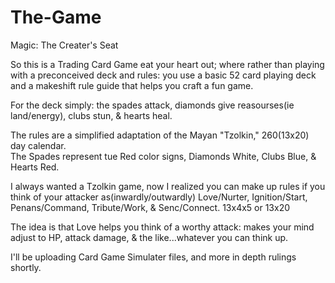 # The-Game
Magic: The Creater's Seat

So this is a Trading Card Game eat your heart 
out; where rather than playing with a 
preconceived deck and rules: you use a 
basic 52 card playing deck and a makeshift 
rule guide that helps you craft a fun game.

For the deck simply: the spades attack, 
diamonds give reasourses(ie land/energy), 
clubs stun, & hearts heal.

The rules are a simplified adaptation of the 
Mayan "Tzolkin," 260(13x20) day calendar.  
The Spades represent tue Red color signs, 
Diamonds White, Clubs Blue, & Hearts Red.

I always wanted a Tzolkin game, now I realized 
you can make up rules if you think of your 
attacker as(inwardly/outwardly) Love/Nurter, 
Ignition/Start, Penans/Command, Tribute/Work, 
& Senc/Connect.  13x4x5 or 13x20

The idea is that Love helps you think of a 
worthy attack: makes your mind adjust to HP, 
attack damage, & the like...whatever you can 
think up.

I'll be uploading Card Game Simulater files, 
and more in depth rulings shortly.

